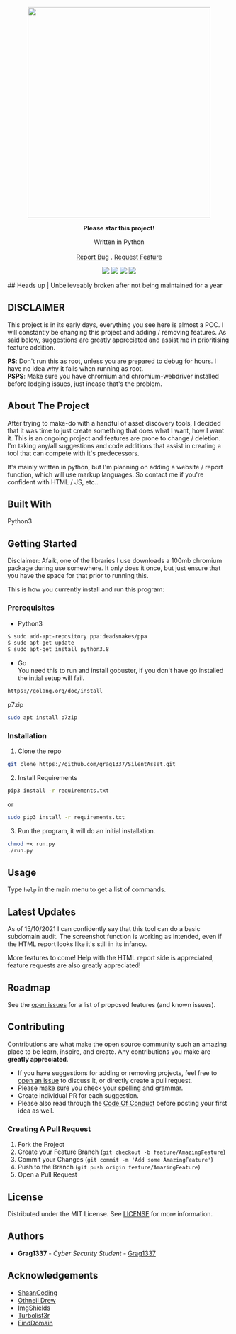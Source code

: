 <p align="center">
   <img src="https://i.ibb.co/dJdVc5M/Screenshot-2021-09-16-11-41-08.png" width="412.6" height="476"></img>
</p>
   <p align="center"><b>Please star this project!</b></p>
  <p align="center">
    Written in Python
    <br/>
    <br/>
    <a href="https://github.com/Grag1337/SilentAsset/issues">Report Bug</a>
    .
    <a href="https://github.com/Grag1337/SilentAsset/issues">Request Feature</a>
  </p>
</p>

<p align="center">
<img src="https://img.shields.io/github/downloads/Grag1337/SilentAsset/total?style=for-the-badge"></img>
<img src="https://img.shields.io/github/contributors/Grag1337/SilentAsset?color=dark-green&style=for-the-badge"></img>
<img src="https://img.shields.io/github/issues/grag1337/SilentAsset?style=for-the-badge"></img>
<img src="https://img.shields.io/github/license/grag1337/SilentAsset?style=for-the-badge"></img>
</p>
## Heads up | Unbelieveably broken after not being maintained for a year

## DISCLAIMER ##

This project is in its early days, everything you see here is almost a POC. I will constantly be changing this project and adding / removing features. As said below, suggestions are greatly appreciated and assist me in prioritising feature addition. 

<b>PS</b>: Don't run this as root, unless you are prepared to debug for hours. I have no idea why it fails when running as root.<br>
<b>PSPS</b>: Make sure you have chromium and chromium-webdriver installed before lodging issues, just incase that's the problem.

## About The Project

After trying to make-do with a handful of asset discovery tools, I decided that it was time to just create something that does what I want, how I want it. This is an ongoing project and features are prone to change / deletion. I'm taking any/all suggestions and code additions that assist in creating a tool that can compete with it's predecessors. 

It's mainly written in python, but I'm planning on adding a website / report function, which will use markup languages. So contact me if you're confident with HTML / JS, etc..

## Built With

Python3

## Getting Started

Disclaimer: Afaik, one of the libraries I use downloads a 100mb chromium package during use somewhere. It only does it once, but just ensure that you have the space for that prior to running this.

This is how you currently install and run this program:

### Prerequisites

* Python3

```sh
$ sudo add-apt-repository ppa:deadsnakes/ppa
$ sudo apt-get update
$ sudo apt-get install python3.8
```

* Go<br>
You need this to run and install gobuster, if you don't have go installed the intial setup will fail.

```sh
https://golang.org/doc/install
```

p7zip
```sh
sudo apt install p7zip
```
### Installation

1. Clone the repo

```sh
git clone https://github.com/grag1337/SilentAsset.git
```

2. Install Requirements

```sh
pip3 install -r requirements.txt
```
or
```sh
sudo pip3 install -r requirements.txt
```

3. Run the program, it will do an initial installation.

```sh
chmod +x run.py
./run.py
```

## Usage

Type ```help``` in the main menu to get a list of commands.

## Latest Updates

As of 15/10/2021 I can confidently say that this tool can do a basic subdomain audit. The screenshot function is working as intended, even if the HTML report looks like it's still in its infancy.

More features to come! Help with the HTML report side is appreciated, feature requests are also greatly appreciated! 

## Roadmap

See the [open issues](https://github.com/Grag1337/SilentAsset/issues) for a list of proposed features (and known issues).

## Contributing

Contributions are what make the open source community such an amazing place to be learn, inspire, and create. Any contributions you make are **greatly appreciated**.
* If you have suggestions for adding or removing projects, feel free to [open an issue](https://github.com/Grag1337/SilentAsset/issues/new) to discuss it, or directly create a pull request.
* Please make sure you check your spelling and grammar.
* Create individual PR for each suggestion.
* Please also read through the [Code Of Conduct](https://github.com/Grag1337/SilentAsset/blob/main/CODE_OF_CONDUCT.md) before posting your first idea as well.

### Creating A Pull Request

1. Fork the Project
2. Create your Feature Branch (`git checkout -b feature/AmazingFeature`)
3. Commit your Changes (`git commit -m 'Add some AmazingFeature'`)
4. Push to the Branch (`git push origin feature/AmazingFeature`)
5. Open a Pull Request

## License

Distributed under the MIT License. See [LICENSE](https://github.com/Grag1337/SilentAsset/blob/main/LICENSE) for more information.

## Authors

* **Grag1337** - *Cyber Security Student* - [Grag1337](https://github.com/grag1337/) 

## Acknowledgements

* [ShaanCoding](https://github.com/ShaanCoding/)
* [Othneil Drew](https://github.com/othneildrew/Best-README-Template)
* [ImgShields](https://shields.io/)
* [Turbolist3r](https://github.com/fleetcaptain/Turbolist3r)
* [FindDomain](https://github.com/Findomain/Findomain)
